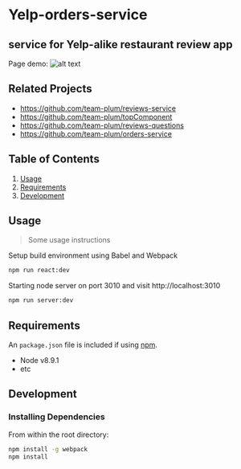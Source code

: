 # Yelp-orders-service
## service for Yelp-alike restaurant review app

Page demo:
![alt text](https://i.imgur.com/xviY4lp.jpg)

## Related Projects

  - https://github.com/team-plum/reviews-service
  - https://github.com/team-plum/topComponent
  - https://github.com/team-plum/reviews-questions
  - https://github.com/team-plum/orders-service

## Table of Contents

1. [Usage](#Usage)
1. [Requirements](#requirements)
1. [Development](#development)

## Usage

> Some usage instructions

Setup build environment using Babel and Webpack
```bash
npm run react:dev
```
Starting node server on port 3010 and visit http://localhost:3010
```bash
npm run server:dev
```

## Requirements

An `package.json` file is included if using [npm](https://www.npmjs.com/get-npm).

- Node v8.9.1
- etc

## Development

### Installing Dependencies

From within the root directory:

```sh
npm install -g webpack
npm install
```